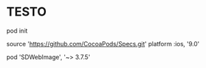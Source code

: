 # TESTO


pod init


source 'https://github.com/CocoaPods/Specs.git'
platform :ios, '9.0'

pod 'SDWebImage', '~> 3.7.5'
